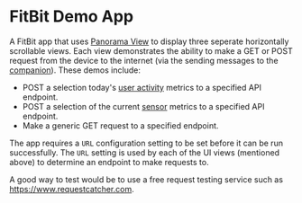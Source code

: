 # FitBit Demo App

A FitBit app that uses [Panorama View](https://dev.fitbit.com/build/guides/user-interface/svg-components/views/#panorama-view) to display three seperate horizontally scrollable views. Each view demonstrates the ability to make a GET or POST request from the device to the internet (via the sending messages to the [companion](https://dev.fitbit.com/build/guides/companion/)). These demos include:

* POST a selection today's [user activity](https://dev.fitbit.com/build/reference/device-api/user-activity/) metrics to a specified API endpoint.
* POST a selection of the current [sensor](https://dev.fitbit.com/build/guides/sensors/) metrics to a specified API endpoint.
* Make a generic GET request to a specified endpoint.

The app requires a `URL` configuration setting to be set before it can be run successfully. The `URL` setting is used by each of the UI views (mentioned above) to determine an endpoint to make requests to.

A good way to test would be to use a free request testing service such as https://www.requestcatcher.com.
